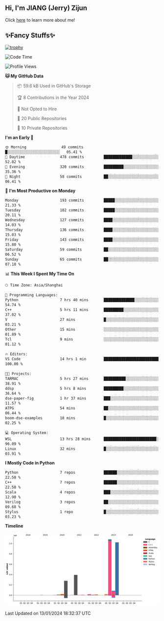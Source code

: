 ## Hi, I'm JIANG (Jerry) Zijun

Click [here](https://jzjerry.github.io/about/) to learn more about me!

## ✨Fancy Stuffs✨
[![trophy](https://github-profile-trophy.vercel.app/?username=jzjerry&theme=onedark)](https://github.com/ryo-ma/github-profile-trophy)
<!--START_SECTION:waka-->
![Code Time](http://img.shields.io/badge/Code%20Time-214%20hrs%2028%20mins-blue)

![Profile Views](http://img.shields.io/badge/Profile%20Views-0-blue)

**🐱 My GitHub Data** 

> 📦 59.6 kB Used in GitHub's Storage 
 > 
> 🏆 8 Contributions in the Year 2024
 > 
> 🚫 Not Opted to Hire
 > 
> 📜 20 Public Repositories 
 > 
> 🔑 10 Private Repositories 
 > 
**I'm an Early 🐤** 

```text
🌞 Morning                49 commits          █░░░░░░░░░░░░░░░░░░░░░░░░   05.41 % 
🌆 Daytime                478 commits         █████████████░░░░░░░░░░░░   52.82 % 
🌃 Evening                320 commits         █████████░░░░░░░░░░░░░░░░   35.36 % 
🌙 Night                  58 commits          ██░░░░░░░░░░░░░░░░░░░░░░░   06.41 % 
```
📅 **I'm Most Productive on Monday** 

```text
Monday                   193 commits         █████░░░░░░░░░░░░░░░░░░░░   21.33 % 
Tuesday                  182 commits         █████░░░░░░░░░░░░░░░░░░░░   20.11 % 
Wednesday                127 commits         ████░░░░░░░░░░░░░░░░░░░░░   14.03 % 
Thursday                 136 commits         ████░░░░░░░░░░░░░░░░░░░░░   15.03 % 
Friday                   143 commits         ████░░░░░░░░░░░░░░░░░░░░░   15.80 % 
Saturday                 59 commits          ██░░░░░░░░░░░░░░░░░░░░░░░   06.52 % 
Sunday                   65 commits          ██░░░░░░░░░░░░░░░░░░░░░░░   07.18 % 
```


📊 **This Week I Spent My Time On** 

```text
🕑︎ Time Zone: Asia/Shanghai

💬 Programming Languages: 
Python                   7 hrs 40 mins       ██████████████░░░░░░░░░░░   54.74 % 
C++                      5 hrs 11 mins       █████████░░░░░░░░░░░░░░░░   37.02 % 
V                        27 mins             █░░░░░░░░░░░░░░░░░░░░░░░░   03.21 % 
Other                    15 mins             ░░░░░░░░░░░░░░░░░░░░░░░░░   01.89 % 
Tcl                      9 mins              ░░░░░░░░░░░░░░░░░░░░░░░░░   01.12 % 

🔥 Editors: 
VS Code                  14 hrs 1 min        █████████████████████████   100.00 % 

🐱‍💻 Projects: 
TARMAC                   5 hrs 27 mins       ██████████░░░░░░░░░░░░░░░   38.91 % 
ddsp                     5 hrs 8 mins        █████████░░░░░░░░░░░░░░░░   36.64 % 
dse-paper-fig            1 hr 37 mins        ███░░░░░░░░░░░░░░░░░░░░░░   11.57 % 
ATPG                     54 mins             ██░░░░░░░░░░░░░░░░░░░░░░░   06.44 % 
boom-dse-examples        18 mins             █░░░░░░░░░░░░░░░░░░░░░░░░   02.25 % 

💻 Operating System: 
WSL                      13 hrs 28 mins      ████████████████████████░   96.09 % 
Linux                    32 mins             █░░░░░░░░░░░░░░░░░░░░░░░░   03.91 % 
```

**I Mostly Code in Python** 

```text
Python                   7 repos             ██████░░░░░░░░░░░░░░░░░░░   22.58 % 
C++                      7 repos             ██████░░░░░░░░░░░░░░░░░░░   22.58 % 
Scala                    4 repos             ███░░░░░░░░░░░░░░░░░░░░░░   12.90 % 
Verilog                  3 repos             ██░░░░░░░░░░░░░░░░░░░░░░░   09.68 % 
Stylus                   1 repo              █░░░░░░░░░░░░░░░░░░░░░░░░   03.23 % 
```



**Timeline**

![Lines of Code chart](https://raw.githubusercontent.com/Jzjerry/Jzjerry/main/assets/bar_graph.png)


 Last Updated on 13/01/2024 18:32:37 UTC
<!--END_SECTION:waka-->
